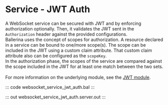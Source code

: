 # Service - JWT Auth

A WebSocket service can be secured with JWT and by enforcing
authorization optionally. Then, it validates the JWT sent in the
`Authorization` header against the provided configurations.<br/>
Ballerina uses the concept of scopes for authorization. A resource declared
in a service can be bound to one/more scope(s). The scope can be included
in the JWT using a custom claim attribute. That custom claim attribute
also can be configured as the `scopeKey`.<br/>
In the authorization phase, the scopes of the service are compared
against the scope included in the JWT for at least one match between the two
sets.<br/><br/>
For more information on the underlying module, 
see the [JWT module](https://docs.central.ballerina.io/ballerina/jwt/latest/).

::: code websocket_service_jwt_auth.bal :::

::: out websocket_service_jwt_auth.server.out :::